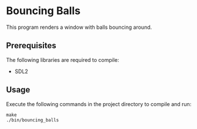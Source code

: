 # Bouncing Balls
This program renders a window with balls bouncing around.

## Prerequisites
The following libraries are required to compile:
- SDL2

## Usage
Execute the following commands in the project directory to compile and run:
```
make
./bin/bouncing_balls
```
